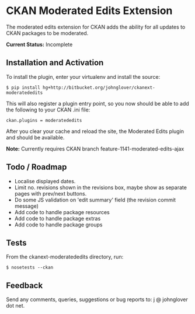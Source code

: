 CKAN Moderated Edits Extension
==============================

The moderated edits extension for CKAN adds the ability for all updates
to CKAN packages to be moderated.

**Current Status:** Incomplete

Installation and Activation
---------------------------

To install the plugin, enter your virtualenv and install the source:

    $ pip install hg+http://bitbucket.org/johnglover/ckanext-moderatededits

This will also register a plugin entry point, so you now should be 
able to add the following to your CKAN .ini file:

    ckan.plugins = moderatededits
 
After you clear your cache and reload the site, the Moderated Edits plugin
and should be available. 

**Note:** Currently requires CKAN branch feature-1141-moderated-edits-ajax

Todo / Roadmap
--------------

* Localise displayed dates.
* Limit no. revisions shown in the revisions box, maybe show as separate pages with prev/next buttons.
* Do some JS validation on 'edit summary' field (the revision commit message)
* Add code to handle package resources 
* Add code to handle package extras 
* Add code to handle package groups 

Tests
-----
From the ckanext-moderatededits directory, run:

    $ nosetests --ckan

Feedback
--------
Send any comments, queries, suggestions or bug reports to:
j @ johnglover dot net.
